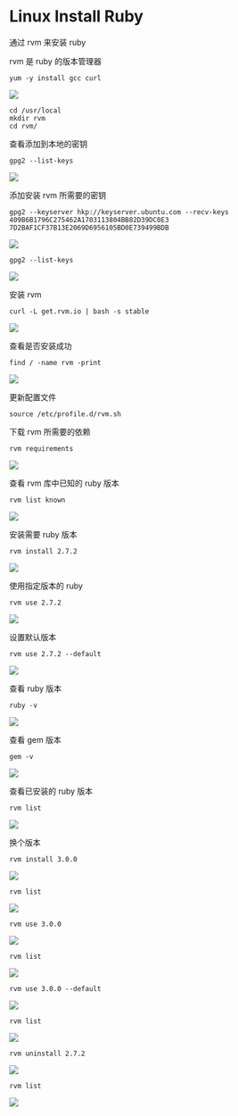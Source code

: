 # Linux Install Ruby

通过 rvm 来安装 ruby

rvm 是 ruby 的版本管理器

```shell
yum -y install gcc curl
```

![](https://yueyazhui.top/assets/image/screenshot/RVM_202304051906156.png)

```shell
cd /usr/local
mkdir rvm
cd rvm/
```

查看添加到本地的密钥

```Shell
gpg2 --list-keys
```

![](https://yueyazhui.top/assets/image/screenshot/RVM_202304051908689.png)

添加安装 rvm 所需要的密钥

```shell
gpg2 --keyserver hkp://keyserver.ubuntu.com --recv-keys 409B6B1796C275462A1703113804BB82D39DC0E3 7D2BAF1CF37B13E2069D6956105BD0E739499BDB
```

![](https://yueyazhui.top/assets/image/screenshot/RVM_202304051911043.png)

```
gpg2 --list-keys
```

![](https://yueyazhui.top/assets/image/screenshot/RVM_202304051912357.png)

安装 rvm

```shell
curl -L get.rvm.io | bash -s stable
```

![](https://yueyazhui.top/assets/image/screenshot/RVM_202304051924914.png)

查看是否安装成功

```Shell
find / -name rvm -print
```

![](https://yueyazhui.top/assets/image/screenshot/RVM_202304051928695.png)

更新配置文件

```Shell
source /etc/profile.d/rvm.sh
```

下载 rvm 所需要的依赖

```shell
rvm requirements
```

![](https://yueyazhui.top/assets/image/screenshot/RVM_202304052002010.png)

查看 rvm 库中已知的 ruby 版本

```
rvm list known
```

![](https://yueyazhui.top/assets/image/screenshot/RVM_202304052008084.png)

安装需要 ruby 版本

```Shell
rvm install 2.7.2
```

![](https://yueyazhui.top/assets/image/screenshot/RVM_202304052054307.png)

使用指定版本的 ruby

```shell
rvm use 2.7.2
```

![](https://yueyazhui.top/assets/image/screenshot/RVM_202304052055247.png)

设置默认版本

```Shell
rvm use 2.7.2 --default
```

![](https://yueyazhui.top/assets/image/screenshot/RVM_202304052056516.png)

查看 ruby 版本

```shell
ruby -v
```

![](https://yueyazhui.top/assets/image/screenshot/RVM_202304052056774.png)

查看 gem 版本

```shell
gem -v
```

![](https://yueyazhui.top/assets/image/screenshot/RVM_202304052100920.png)

查看已安装的 ruby 版本

```shell
rvm list
```

![](https://yueyazhui.top/assets/image/screenshot/RVM_202304052058467.png)

换个版本

```shell
rvm install 3.0.0
```

![](https://yueyazhui.top/assets/image/screenshot/RVM_202304062045653.png)

```shell
rvm list
```

![](https://yueyazhui.top/assets/image/screenshot/RVM_202304062049718.png)

```Shell
rvm use 3.0.0
```

![](https://yueyazhui.top/assets/image/screenshot/RVM_202304062050781.png)

```shell
rvm list
```

![](https://yueyazhui.top/assets/image/screenshot/RVM_202304062054329.png)

```shell
rvm use 3.0.0 --default
```

![](https://yueyazhui.top/assets/image/screenshot/RVM_202304062054357.png)

```shell
rvm list
```

![](https://yueyazhui.top/assets/image/screenshot/RVM_202304062055253.png)

```Shell
rvm uninstall 2.7.2
```

![](https://yueyazhui.top/assets/image/screenshot/RVM_202304062057132.png)

```shell
rvm list
```

![](https://yueyazhui.top/assets/image/screenshot/RVM_202304062058007.png)

